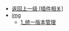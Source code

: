 - [返回上一级 [插件相关]](page/后端/Maven/插件相关/)
- [img](page/后端/Maven/插件相关/img/)
  - [1_统一版本管理](page/后端/Maven/插件相关/img/1_统一版本管理/)
